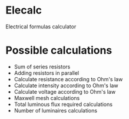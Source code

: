 Elecalc
=======

Electrical formulas calculator

Possible calculations
======
* Sum of series resistors
* Adding resistors in parallel
* Calculate resistance according to Ohm's law
* Calculate intensity according to Ohm's law
* Calculate voltage according to Ohm's law
* Maxwell mesh calculations
* Total luminous flux required calculations
* Number of luminaires calculations